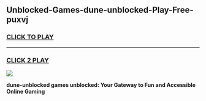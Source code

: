 
## Unblocked-Games-dune-unblocked-Play-Free-puxvj
<h3>
<a href="https://premium76.site?title=dune-unblocked&ref=12A">CLICK TO PLAY</a></h3>
<hr>

<h3>
<a href="https://premium76.site?title=dune-unblocked&ref=12A">CLICK 2 PLAY</a>
  
</h3>

<a href="https://premium76.site?title=dune-unblocked&ref=12A"><img src="https://clearcache.store/games.png"></a>


**dune-unblocked games unblocked: Your Gateway to Fun and Accessible Online Gaming**
